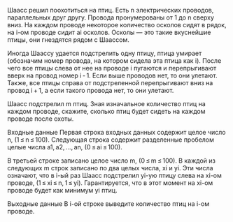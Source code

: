﻿Шаасс решил поохотиться на птиц. Есть n электрических проводов, параллельных друг другу. Провода пронумерованы от 1 до n сверху вниз. На каждом проводе некоторое количество осколов сидят в рядок, на i-ом проводе сидит ai осколов. Осколы — это такие вкуснейшие птицы, они гнездятся рядом с Шаассом.


Иногда Шаассу удается подстрелить одну птицу, птица умирает (обозначим номер провода, на котором сидела эта птица как i). После чего все птицы слева от нее на проводе i пугаются и перепрыгивают вверх на провод номер i - 1. Если выше проводов нет, то они улетают. Также, все птицы справа от подстреленной перепрыгивают вниз на провод i + 1, а если такого провода нет, то они улетают.

Шаасс подстрелил m птиц. Зная изначальное количество птиц на каждом проводе, скажите, сколько птиц будет сидеть на каждом проводе после охоты.

Входные данные
Первая строка входных данных содержит целое число n, (1 ≤ n ≤ 100). Следующая строка содержит разделенные пробелом целые числа a1, a2, ..., an, (0 ≤ ai ≤ 100).

В третьей строке записано целое число m, (0 ≤ m ≤ 100). В каждой из следующих m строк записано по два целых числа, xi и yi. Эти числа означают, что в i-ый раз Шаасс подстрелил yi-ую птицу слева на xi-ом проводе, (1 ≤ xi ≤ n, 1 ≤ yi). Гарантируется, что в этот момент на xi-ом проводе будет как минимум yi птиц.

Выходные данные
В i-ой строке выведите количество птиц на i-ом проводе.